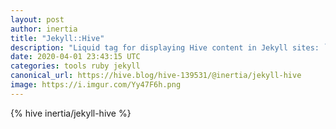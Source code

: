 ```yaml
---
layout: post
author: inertia
title: "Jekyll::Hive"
description: "Liquid tag for displaying Hive content in Jekyll sites: `{% hive %}`."
date: 2020-04-01 23:43:15 UTC
categories: tools ruby jekyll
canonical_url: https://hive.blog/hive-139531/@inertia/jekyll-hive
image: https://i.imgur.com/Yy47F6h.png
---
```

{% hive inertia/jekyll-hive %}
